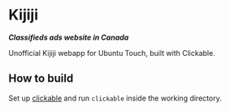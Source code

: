# Kijiji
**_Classifieds ads website in Canada_**

Unofficial Kijiji webapp for Ubuntu Touch, built with Clickable.

## How to build

Set up [clickable](http://clickable.bhdouglass.com/en/latest/index.html) and run `clickable` inside the working directory.

